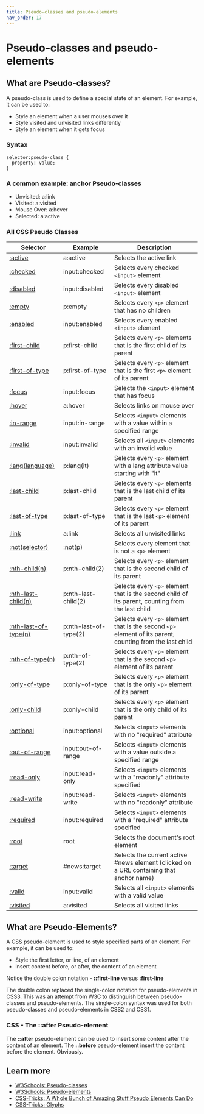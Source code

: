 ```yaml
---
title: Pseudo-classes and pseudo-elements
nav_order: 17
---
```


# Pseudo-classes and pseudo-elements

## What are Pseudo-classes?

A pseudo-class is used to define a special state of an element. For example, it can be used to:

- Style an element when a user mouses over it
- Style visited and unvisited links differently
- Style an element when it gets focus

### Syntax

```
selector:pseudo-class {
  property: value;
}
```

### A common example: anchor Pseudo-classes

- Unvisited: a:link
- Visited: a:visited
- Mouse Over: a:hover
- Selected: a:active

### All CSS Pseudo Classes

| Selector | Example | Description |
| --- | --- | --- |
| [:active](https://www.w3schools.com/cssref/sel_active.asp) | a:active | Selects the active link |
| [:checked](https://www.w3schools.com/cssref/sel_checked.asp) | input:checked | Selects every checked `<input>` element |
| [:disabled](https://www.w3schools.com/cssref/sel_disabled.asp) | input:disabled | Selects every disabled `<input>` element |
| [:empty](https://www.w3schools.com/cssref/sel_empty.asp) | p:empty | Selects every `<p>` element that has no children |
| [:enabled](https://www.w3schools.com/cssref/sel_enabled.asp) | input:enabled | Selects every enabled `<input>` element |
| [:first-child](https://www.w3schools.com/cssref/sel_firstchild.asp) | p:first-child | Selects every `<p>` elements that is the first child of its parent |
| [:first-of-type](https://www.w3schools.com/cssref/sel_first-of-type.asp) | p:first-of-type | Selects every `<p>` element that is the first `<p>` element of its parent |
| [:focus](https://www.w3schools.com/cssref/sel_focus.asp) | input:focus | Selects the `<input>` element that has focus |
| [:hover](https://www.w3schools.com/cssref/sel_hover.asp) | a:hover | Selects links on mouse over |
| [:in-range](https://www.w3schools.com/cssref/sel_in-range.asp) | input:in-range | Selects `<input>` elements with a value within a specified range |
| [:invalid](https://www.w3schools.com/cssref/sel_invalid.asp) | input:invalid | Selects all `<input>` elements with an invalid value |
| [:lang(language)](https://www.w3schools.com/cssref/sel_lang.asp)| p:lang(it)| Selects every `<p>` element with a lang attribute value starting with "it" |
| [:last-child](https://www.w3schools.com/cssref/sel_last-child.asp) | p:last-child | Selects every `<p>` elements that is the last child of its parent |
| [:last-of-type](https://www.w3schools.com/cssref/sel_last-of-type.asp) | p:last-of-type | Selects every `<p>` element that is the last `<p>` element of its parent  |
| [:link](https://www.w3schools.com/cssref/sel_link.asp)| a:link | Selects all unvisited links  |
| [:not(selector)](https://www.w3schools.com/cssref/sel_not.asp) | :not(p) | Selects every element that is not a `<p>` element |
| [:nth-child(n)](https://www.w3schools.com/cssref/sel_nth-child.asp) | p:nth-child(2) | Selects every `<p>` element that is the second child of its parent  |
| [:nth-last-child(n)](https://www.w3schools.com/cssref/sel_nth-last-child.asp) | p:nth-last-child(2) | Selects every `<p>` element that is the second child of its parent, counting from the last child |
| [:nth-last-of-type(n)](https://www.w3schools.com/cssref/sel_nth-last-of-type.asp) | p:nth-last-of-type(2) | Selects every `<p>` element that is the second `<p>` element of its parent, counting from the last child |
| [:nth-of-type(n)](https://www.w3schools.com/cssref/sel_nth-of-type.asp)| p:nth-of-type(2) | Selects every `<p>` element that is the second `<p>` element of its parent |
| [:only-of-type](https://www.w3schools.com/cssref/sel_only-of-type.asp) | p:only-of-type | Selects every `<p>` element that is the only `<p>` element of its parent |
| [:only-child](https://www.w3schools.com/cssref/sel_only-child.asp) | p:only-child | Selects every `<p>` element that is the only child of its parent  |
| [:optional](https://www.w3schools.com/cssref/sel_optional.asp) | input:optional | Selects `<input>` elements with no "required" attribute |
| [:out-of-range](https://www.w3schools.com/cssref/sel_out-of-range.asp) | input:out-of-range | Selects `<input>` elements with a value outside a specified range |
| [:read-only](https://www.w3schools.com/cssref/sel_read-only.asp) | input:read-only  | Selects `<input>` elements with a "readonly" attribute specified |
| [:read-write](https://www.w3schools.com/cssref/sel_read-write.asp) | input:read-write | Selects `<input>` elements with no "readonly" attribute |
| [:required](https://www.w3schools.com/cssref/sel_required.asp) | input:required | Selects `<input>` elements with a "required" attribute specified  |
| [:root](https://www.w3schools.com/cssref/sel_root.asp)| root | Selects the document's root element |
| [:target](https://www.w3schools.com/cssref/sel_target.asp) | #news:target | Selects the current active #news element (clicked on a URL containing that anchor name) |
| [:valid](https://www.w3schools.com/cssref/sel_valid.asp) | input:valid| Selects all `<input>` elements with a valid value |
| [:visited](https://www.w3schools.com/cssref/sel_visited.asp) | a:visited | Selects all visited links |



## What are Pseudo-Elements?

A CSS pseudo-element is used to style specified parts of an element. For example, it can be used to:

- Style the first letter, or line, of an element
- Insert content before, or after, the content of an element

Notice the double colon notation - **::first-line** versus **:first-line**

The double colon replaced the single-colon notation for pseudo-elements in CSS3. This was an attempt from W3C to distinguish between pseudo-classes and pseudo-elements. The single-colon syntax was used for both pseudo-classes and pseudo-elements in CSS2 and CSS1.

### CSS - The ::after Pseudo-element

The **::after** pseudo-element can be used to insert some content after the content of an element. The **::before** pseudo-element insert the content before the element. Obviously.

## Learn more

- [W3Schools: Pseudo-classes](https://www.w3schools.com/css/css_pseudo_classes.asp)
- [W3Schools: Pseudo-elements ](https://www.w3schools.com/css/css_pseudo_elements.asp)
- [CSS-Tricks: A Whole Bunch of Amazing Stuff Pseudo Elements Can Do](https://css-tricks.com/pseudo-element-roundup/)
- [CSS-Tricks: Glyphs](https://css-tricks.com/snippets/html/glyphs/)